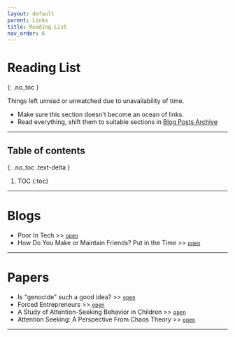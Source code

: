 ```yaml
---
layout: default
parent: Links
title: Reading List
nav_order: 6
---
```


#  Reading List
{: .no_toc }

Things left unread or unwatched due to unavailability of time.

- Make sure this section doesn't become an ocean of links.
- Read everything, shift them to suitable sections in [Blog Posts Archive](../../../docs/links/blog)

---

## Table of contents
{: .no_toc .text-delta }

1. TOC
{:toc}

---

# Blogs

- Poor In Tech >> [`open`](http://megelison.com/poor-in-tech)
- How Do You Make or Maintain Friends? Put in the Time >> [`open`](https://www.psychologytoday.com/us/blog/brain-waves/201803/how-do-you-make-or-maintain-friends-put-in-the-time)

---

# Papers

- Is "genocide" such a good idea? >> [`open`](https://sci-hub.do/10.1111/j.1468-4446.2011.01356.x)
- Forced Entrepreneurs >> [`open`](https://papers.ssrn.com/sol3/papers.cfm?abstract_id=2801637)
- A Study of Attention-Seeking Behavior in Children >> [`open`](https://ttu-ir.tdl.org/bitstream/handle/2346/17096/31295001929941.pdf?sequence=1)
- Attention Seeking: A Perspective From Chaos Theory >> [`open`](http://www.nmellor.com/articles/AttentionSeeking-APerspectiveFromChaosTheory.pdf)

---
